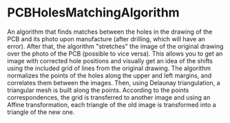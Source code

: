 # PCBHolesMatchingAlgorithm
An algorithm that finds matches between the holes in the drawing of the PCB and its photo upon manufacture (after drilling, which will have an error).
After that, the algorithm "stretches" the image of the original drawing over the photo of the PCB (possible to vice versa). This allows you to get an image with corrected hole positions and visually get an idea of the shifts using the included grid of lines from the original drawing.
The algorithm normalizes the points of the holes along the upper and left margins, and correlates them between the images. Then, using Delaunay triangulation, a triangular mesh is built along the points. According to the points correspondences, the grid is transferred to another image and using an Affine transformation, each triangle of the old image is transformed into a triangle of the new one.

